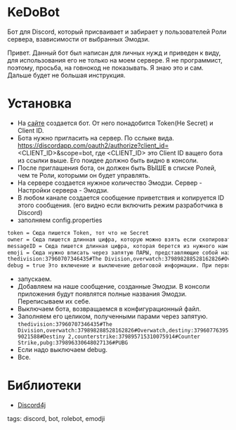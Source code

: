 # KeDoBot
Бот для Discord, который присваивает и забирает у пользователей Роли сервера, взависимости от выбранных Эмодзи. 

Привет. Данный бот был написан для личных нужд и приведен к виду, для использования его не только на моем сервере. Я не программист, поэтому, просьба, на говнокод не показывать. Я знаю это и сам. Дальше будет не большая инструкция. 

# Установка
[dev]: <https://discordapp.com/developers/applications/me>
- На [сайте][dev] создается бот. От него понадобится Token(Не Secret) и Client ID.
- Бота нужно пригласить на сервер. По сслыке вида.  https://discordapp.com/oauth2/authorize?client_id=<CLIENT_ID>&scope=bot, где <CLIENT_ID> это Client ID ващего бота из ссылки выше. Его поидее должно быть видно в консоли.
- После приглашения бота, он должен быть ВЫШЕ в списке Ролей, чем те Роли, которыми он будет управлять.
- На сервере создается нужное количество Эмодзи. Сервер - Настройки сервера - Эмодзи.
- В любом канале создается сообщение приветствия и копируется ID этого сообщения. (его видно если включить режим разработчика в Discord)
- заполняем config.properties
```sh
token = Сюда пишется Token, тот что не Secret
owner = Сюда пишется длинная цифра, которую можно взять если скопировать ID кликнув в чате на себе.
messageID = Сюда пишется длинная цифра, которая берется из нужного нам сообщения приветствия.
emoji = Сюда нужно вписать через запятую ПАРЫ, представляющие собой название Эмодзи и название Роли. Выглядит вот так. thedivision:37960707346435#The Division. Это одна Пара до знака # идет название Эмодзи, после знака название Роли. Через запятую их может быть несколько. 
thedivision:37960707346435#The Division,overwatch:379898288528162826#Overwatch,destiny:379607763959021588#Destiny 2,counterstrike:379895715310075914#Counter Strike,pubg:379896330648027136#PUBG
debug = true Это включение и выключение дебаговой информации. При первом запуске надо сделать true, после можно сделать false.
```
- запускаем.
- Добавляем на наше сообщение, созданные Эмодзи. В консоли приложения будут появлятся полные названия Эмодзи. Переписываем их себе.
- Выключаем бота, возвращаемся в конфигурационный файл.
- Заполняем его целиком, полученными парами через запятую. 
```thedivision:37960707346435#The Division,overwatch:379898288528162826#Overwatch,destiny:379607763959021588#Destiny 2,counterstrike:379895715310075914#Counter Strike,pubg:379896330648027136#PUBG ```
- Если надо выключаем debug.
- Все. 

# Библиотеки
[d4j]: <https://github.com/austinv11/Discord4J>
- [Discord4j][d4j]

tags: discord, bot, rolebot, emodji

